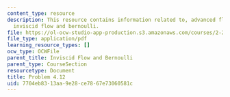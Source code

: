 ```yaml
---
content_type: resource
description: This resource contains information related to, advanced fluid mechanics,
  inviscid flow and bernoulli.
file: https://ol-ocw-studio-app-production.s3.amazonaws.com/courses/2-25-advanced-fluid-mechanics-fall-2013/7704eb8313aa9e28ce7867e73060581c_MIT2_25F13_Shapi4.12_Prob.pdf
file_type: application/pdf
learning_resource_types: []
ocw_type: OCWFile
parent_title: Inviscid Flow and Bernoulli
parent_type: CourseSection
resourcetype: Document
title: Problem 4.12
uid: 7704eb83-13aa-9e28-ce78-67e73060581c
---
```

